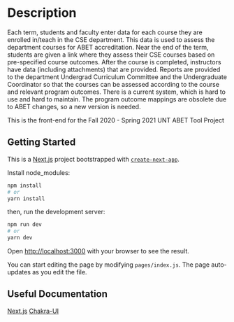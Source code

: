 # Description

Each term, students and faculty enter data for each course they are enrolled
in/teach in the CSE department. This data is used to assess the department
courses for ABET accreditation. Near the end of the term, students are given a link
where they assess their CSE courses based on pre-specified course outcomes.
After the course is completed, instructors have data (including attachments) that
are provided. Reports are provided to the department Undergrad Curriculum
Committee and the Undergraduate Coordinator so that the courses can be
assessed according to the course and relevant program outcomes. There is a
current system, which is hard to use and hard to maintain. The program outcome
mappings are obsolete due to ABET changes, so a new version is needed.

This is the front-end for the Fall 2020 - Spring 2021 UNT ABET Tool Project

## Getting Started
 This is a [Next.js](https://nextjs.org/) project bootstrapped with [`create-next-app`](https://github.com/vercel/next.js/tree/canary/packages/create-next-app).

Install node_modules:
```bash
npm install
# or
yarn install
```
then, run the development server:

```bash
npm run dev
# or
yarn dev
```

Open [http://localhost:3000](http://localhost:3000) with your browser to see the result.

You can start editing the page by modifying `pages/index.js`. The page auto-updates as you edit the file.

## Useful Documentation

[Next.js](https://nextjs.org/docs/getting-started)
[Chakra-UI](https://chakra-ui.com/docs/getting-started)
